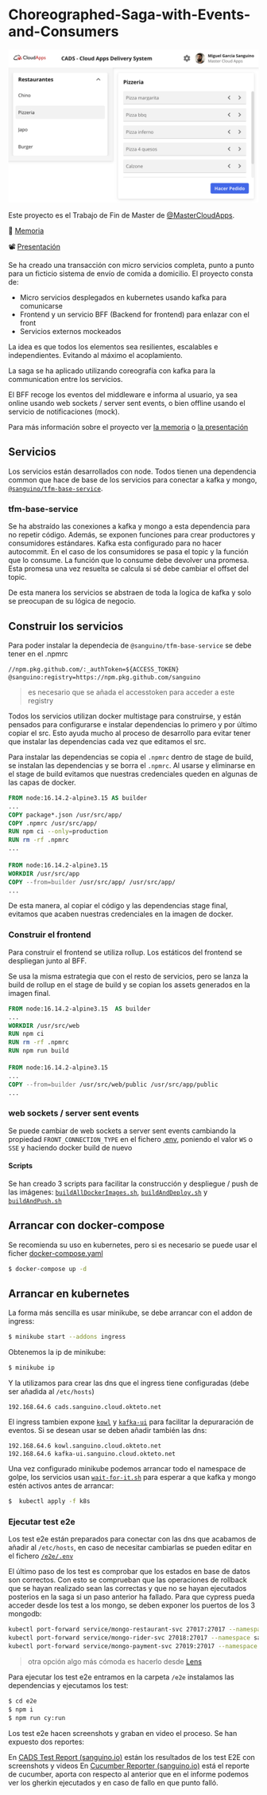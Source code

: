 # Choreographed-Saga-with-Events-and-Consumers

![](./docs/home.png)

Este proyecto es el Trabajo de Fin de Master de [@MasterCloudApps](https://twitter.com/MasterCloudApps/).

📓 [Memoria](./docs/Memoria.pdf)


📽️ [Presentación](./docs/PRESENTACION.pdf)

Se ha creado una transacción con micro servicios completa, punto a punto para un ficticio sistema de envío de comida a domicilio. El proyecto consta de:

* Micro servicios desplegados en kubernetes usando kafka para comunicarse
* Frontend y un servicio BFF (Backend for frontend) para enlazar con el front
* Servicios externos mockeados

La idea es que todos los elementos sea resilientes, escalables e independientes. Evitando al máximo el acoplamiento.

La saga se ha aplicado utilizando coreografía con kafka para la communication entre los servicios.

El BFF recoge los eventos del middleware e informa al usuario, ya sea online usando web sockets / server sent events, o bien offline usando el servicio de notificaciones (mock).

Para más información sobre el proyecto ver [la memoria](./docs/Memoria.pdf) o [la presentación](./docs/PRESENTACION.pdf)

## Servicios

Los servicios están desarrollados con node. Todos tienen una dependencia common que hace de base de los servicios para conectar a kafka y mongo, [`@sanguino/tfm-base-service`](https://github.com/sanguino/TFM/packages/1276489). 

### tfm-base-service
Se ha abstraído las conexiones a kafka y mongo a esta dependencia para no repetir código. Además, se exponen funciones para crear productores y consumidores estándares.
Kafka esta configurado para no hacer autocommit. En el caso de los consumidores se pasa el topic y la función que lo consume. La función que lo consume debe devolver una promesa. 
Esta promesa una vez resuelta se calcula si sé debe cambiar el offset del topic.

De esta manera los servicios se abstraen de toda la logica de kafka y solo se preocupan de su lógica de negocio.

## Construir los servicios

Para poder instalar la dependecia de `@sanguino/tfm-base-service` se debe tener en el .npmrc

```properties
//npm.pkg.github.com/:_authToken=${ACCESS_TOKEN}
@sanguino:registry=https://npm.pkg.github.com/sanguino
```
> es necesario que se añada el accesstoken para acceder a este registry

Todos los servicios utilizan docker multistage para construirse, y están pensados para configurarse e instalar dependencias lo primero y por último copiar el src. Esto ayuda mucho al proceso de desarrollo para evitar tener que instalar las dependencias cada vez que editamos el src.

Para instalar las dependencias se copia el `.npmrc` dentro de stage de build, se instalan las dependencias y se borra el `.npmrc`. Al usarse y eliminarse en el stage de build evitamos que nuestras credenciales queden en algunas de las capas de docker.

```Dockerfile
FROM node:16.14.2-alpine3.15 AS builder
...
COPY package*.json /usr/src/app/
COPY .npmrc /usr/src/app/
RUN npm ci --only=production
RUN rm -rf .npmrc
...

FROM node:16.14.2-alpine3.15
WORKDIR /usr/src/app
COPY --from=builder /usr/src/app/ /usr/src/app/
...
```

De esta manera, al copiar el código y las dependencias stage final, evitamos que acaben nuestras credenciales en la imagen de docker.

### Construir el frontend

Para construir el frontend se utiliza rollup. Los estáticos del frontend se despliegan junto al BFF. 

Se usa la misma estrategia que con el resto de servicios, pero se lanza la build de rollup en el stage de build y se copian los assets generados en la imagen final.

```Dockerfile
FROM node:16.14.2-alpine3.15  AS builder
...
WORKDIR /usr/src/web
RUN npm ci
RUN rm -rf .npmrc
RUN npm run build

FROM node:16.14.2-alpine3.15
...
COPY --from=builder /usr/src/web/public /usr/src/app/public
...
```

### web sockets / server sent events

Se puede cambiar de web sockets a server sent events cambiando la propiedad `FRONT_CONNECTION_TYPE` en el fichero [.env](./front/.env), poniendo el valor `WS` o `SSE` y haciendo docker build de nuevo 

#### Scripts

Se han creado 3 scripts para facilitar la construcción y despliegue / push de las imágenes:  [`buildAllDockerImages.sh`](./buildAllDockerImages.sh), [`buildAndDeploy.sh`](./buildAndDeploy.sh) y [`buildAndPush.sh`](./buildAndPush.sh)

## Arrancar con docker-compose

Se recomienda su uso en kubernetes, pero si es necesario se puede usar el ficher [docker-compose.yaml](./docker-compose.yaml)
```bash
$ docker-compose up -d
```

## Arrancar en kubernetes

La forma más sencilla es usar minikube, se debe arrancar con el addon de ingress:

```bash
$ minikube start --addons ingress
```

Obtenemos la ip de minikube:
```bash
$ minikube ip
```

Y la utilizamos para crear las dns que el ingress tiene configuradas (debe ser añadida al `/etc/hosts`)
```properties
192.168.64.6 cads.sanguino.cloud.okteto.net
```
El ingress tambien expone [`kowl`](https://github.com/redpanda-data/kowl) y [`kafka-ui`](https://github.com/provectus/kafka-ui) para facilitar la depuraración de eventos. Si se desean usar se deben añadir también las dns:
```properties
192.168.64.6 kowl.sanguino.cloud.okteto.net
192.168.64.6 kafka-ui.sanguino.cloud.okteto.net
```

Una vez configurado minikube podemos arrancar todo el namespace de golpe, los servicios usan [`wait-for-it.sh`](https://raw.githubusercontent.com/vishnubob/wait-for-it/master/wait-for-it.sh) para esperar a que kafka y mongo estén activos antes de arrancar:

```bash
$  kubectl apply -f k8s
```

### Ejecutar test e2e

Los test e2e están preparados para conectar con las dns que acabamos de añadir al `/etc/hosts`, en caso de necesitar cambiarlas se pueden editar en el fichero  [`/e2e/.env`](./e2e/.env)

El último paso de los test es comprobar que los estados en base de datos son correctos. Con esto se comprueban que las operaciones de rollback que se hayan realizado sean las correctas y que no se hayan ejecutados posterios en la saga si un paso anterior ha fallado.
Para que cypress pueda acceder desde los test a los mongo, se deben exponer los puertos de los 3 mongodb:

```bash
kubectl port-forward service/mongo-restaurant-svc 27017:27017 --namespace sanguino &
kubectl port-forward service/mongo-rider-svc 27018:27017 --namespace sanguino &
kubectl port-forward service/mongo-payment-svc 27019:27017 --namespace sanguino &
```

> otra opción algo más cómoda es hacerlo desde [Lens](https://k8slens.dev/)

Para ejecutar los test e2e entramos en la carpeta `/e2e` instalamos las dependencias y ejecutamos los test:

```bash
$ cd e2e
$ npm i
$ npm run cy:run
```

Los test e2e hacen screenshots y graban en video el proceso. Se han expuesto dos reportes:

En [CADS Test Report (sanguino.io)](http://sanguino.cloud.okteto.net/mochawesome/) están los resultados de los test E2E con screenshots y videos
En [Cucumber Reporter (sanguino.io)](http://sanguino.cloud.okteto.net/cucumber/) está el reporte de cucumber, aporta con respecto al anterior que en el informe podemos ver los gherkin ejecutados y en caso de fallo en que punto falló.
